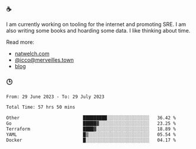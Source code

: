### ☕

I am currently working on tooling for the internet and promoting SRE. I am also writing some books and hoarding some data. I like thinking about time. 

Read more:

 - [natwelch.com](https://natwelch.com)
 - [@icco@merveilles.town](https://merveilles.town/@icco)
 - [blog](https://writing.natwelch.com)

### 🕒

<!--START_SECTION:waka-->

```txt
From: 29 June 2023 - To: 29 July 2023

Total Time: 57 hrs 50 mins

Other                        █████████░░░░░░░░░░░░░░░░   36.42 %
Go                           █████▓░░░░░░░░░░░░░░░░░░░   23.25 %
Terraform                    ████▓░░░░░░░░░░░░░░░░░░░░   18.89 %
YAML                         █▒░░░░░░░░░░░░░░░░░░░░░░░   05.54 %
Docker                       █░░░░░░░░░░░░░░░░░░░░░░░░   04.17 %
```

<!--END_SECTION:waka-->
